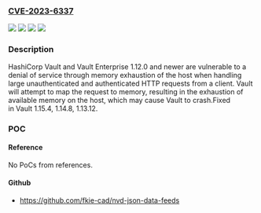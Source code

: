### [CVE-2023-6337](https://cve.mitre.org/cgi-bin/cvename.cgi?name=CVE-2023-6337)
![](https://img.shields.io/static/v1?label=Product&message=Vault%20Enterprise&color=blue)
![](https://img.shields.io/static/v1?label=Product&message=Vault&color=blue)
![](https://img.shields.io/static/v1?label=Version&message=n%2Fa&color=blue)
![](https://img.shields.io/static/v1?label=Vulnerability&message=CWE-770%20Allocation%20of%20Resources%20Without%20Limits%20or%20Throttling&color=brighgreen)

### Description

HashiCorp Vault and Vault Enterprise 1.12.0 and newer are vulnerable to a denial of service through memory exhaustion of the host when handling large unauthenticated and authenticated HTTP requests from a client. Vault will attempt to map the request to memory, resulting in the exhaustion of available memory on the host, which may cause Vault to crash.Fixed in Vault 1.15.4, 1.14.8, 1.13.12.

### POC

#### Reference
No PoCs from references.

#### Github
- https://github.com/fkie-cad/nvd-json-data-feeds

